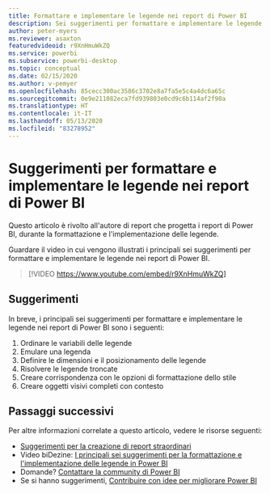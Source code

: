 ```yaml
---
title: Formattare e implementare le legende nei report di Power BI
description: Sei suggerimenti per formattare e implementare le legende negli oggetti visivi dei report di Power BI, in Power BI Desktop o nel servizio Power BI.
author: peter-myers
ms.reviewer: asaxton
featuredvideoid: r9XnHmuWkZQ
ms.service: powerbi
ms.subservice: powerbi-desktop
ms.topic: conceptual
ms.date: 02/15/2020
ms.author: v-pemyer
ms.openlocfilehash: 85cecc300ac3586c3702e8a7fa5e5c4a4dc6a65c
ms.sourcegitcommit: 0e9e211082eca7fd939803e0cd9c6b114af2f90a
ms.translationtype: HT
ms.contentlocale: it-IT
ms.lasthandoff: 05/13/2020
ms.locfileid: "83278952"
---
```

# <a name="tips-to-format-and-implement-legends-in-power-bi-reports"></a>Suggerimenti per formattare e implementare le legende nei report di Power BI

Questo articolo è rivolto all'autore di report che progetta i report di Power BI, durante la formattazione e l'implementazione delle legende.

Guardare il video in cui vengono illustrati i principali sei suggerimenti per formattare e implementare le legende nei report di Power BI.

> [!VIDEO https://www.youtube.com/embed/r9XnHmuWkZQ]

## <a name="tips"></a>Suggerimenti

In breve, i principali sei suggerimenti per formattare e implementare le legende nei report di Power BI sono i seguenti:

1. Ordinare le variabili delle legende
1. Emulare una legenda
1. Definire le dimensioni e il posizionamento delle legende
1. Risolvere le legende troncate
1. Creare corrispondenza con le opzioni di formattazione dello stile
1. Creare oggetti visivi completi con contesto

## <a name="next-steps"></a>Passaggi successivi

Per altre informazioni correlate a questo articolo, vedere le risorse seguenti:

- [Suggerimenti per la creazione di report straordinari](../create-reports/desktop-tips-and-tricks-for-creating-reports.md)
- Video biDezine: [I principali sei suggerimenti per la formattazione e l'implementazione delle legende in Power BI](https://www.youtube.com/watch?v=r9XnHmuWkZQ)
- Domande? [Contattare la community di Power BI](https://community.powerbi.com/)
- Se si hanno suggerimenti, [Contribuire con idee per migliorare Power BI](https://ideas.powerbi.com)

